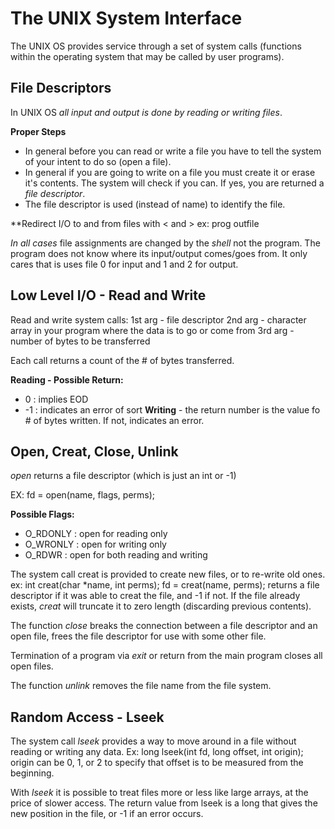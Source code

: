 # The UNIX System Interface
The UNIX OS provides service through a set of system calls (functions within the operating system that may be called by user programs).

## File Descriptors
In UNIX OS *all input and output is done by reading or writing files*. 

**Proper Steps**
- In general before you can read or write a file you have to tell the system of your intent to do so (open a file).
- In general if you are going to write on a file you must create it or erase it's contents. The system will check if you can. If yes, you are returned a *file descriptor*. 
- The file descriptor is used (instead of name) to identify the file. 

**Redirect I/O to and from files with < and > 
ex: prog <infile >outfile

*In all cases* file assignments are changed by the *shell* not the program. The program does not know where its input/output comes/goes from. It only cares that is uses file 0 for input and 1 and 2 for output. 

## Low Level I/O - Read and Write

Read and write system calls:
1st arg - file descriptor
2nd arg - character array in your program where the data is to go or come from
3rd arg - number of bytes to be transferred 

Each call returns a count of the # of bytes transferred. 

**Reading - Possible Return:**
- 0 : implies EOD
- -1 : indicates an error of sort
**Writing** - the return number is the value fo # of bytes written. If not, indicates an error. 

## Open, Creat, Close, Unlink
*open* returns a file descriptor (which is just an int or -1)

EX:
fd = open(name, flags, perms);

**Possible Flags:**
- O_RDONLY : open for reading only
- O_WRONLY : open for writing only
- O_RDWR : open for both reading and writing

The system call creat is provided to create new files, or to re-write old ones.
ex:
int creat(char *name, int perms);
fd = creat(name, perms);
returns a file descriptor if it was able to creat the file, and -1 if not.
If the file already exists, *creat* will truncate it to zero length (discarding previous contents).

The function *close* breaks the connection between a file descriptor and an open file, frees the file descriptor for use with some other file.

Termination of a program via *exit* or return from the main program closes all open files. 

The function *unlink* removes the file name from the file system. 

## Random Access - Lseek
The system call *lseek* provides a way to move around in a file without reading or writing any data.
Ex:
    long lseek(int fd, long offset, int origin);
origin can be 0, 1, or 2 to specify that offset is to be measured from the beginning. 

With *lseek* it is possible to treat files more or less like large arrays, at the price of slower access. The return value from lseek is a long that gives the new position in the file, or -1 if an error occurs.
